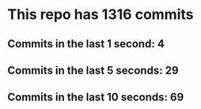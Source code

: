 # This repo has 1316 commits

## Commits in the last 1 second: 4
## Commits in the last 5 seconds: 29
## Commits in the last 10 seconds: 69
